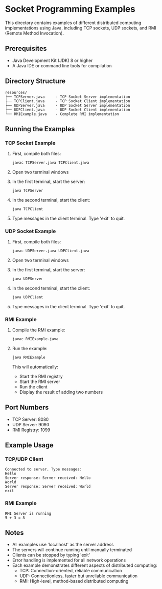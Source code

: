 # Socket Programming Examples

This directory contains examples of different distributed computing implementations using Java, including TCP sockets, UDP sockets, and RMI (Remote Method Invocation).

## Prerequisites

- Java Development Kit (JDK) 8 or higher
- A Java IDE or command line tools for compilation

## Directory Structure

```
resources/
├── TCPServer.java     - TCP Socket Server implementation
├── TCPClient.java     - TCP Socket Client implementation
├── UDPServer.java     - UDP Socket Server implementation
├── UDPClient.java     - UDP Socket Client implementation
└── RMIExample.java    - Complete RMI implementation
```

## Running the Examples

### TCP Socket Example

1. First, compile both files:
   ```bash
   javac TCPServer.java TCPClient.java
   ```

2. Open two terminal windows

3. In the first terminal, start the server:
   ```bash
   java TCPServer
   ```

4. In the second terminal, start the client:
   ```bash
   java TCPClient
   ```

5. Type messages in the client terminal. Type 'exit' to quit.

### UDP Socket Example

1. First, compile both files:
   ```bash
   javac UDPServer.java UDPClient.java
   ```

2. Open two terminal windows

3. In the first terminal, start the server:
   ```bash
   java UDPServer
   ```

4. In the second terminal, start the client:
   ```bash
   java UDPClient
   ```

5. Type messages in the client terminal. Type 'exit' to quit.

### RMI Example

1. Compile the RMI example:
   ```bash
   javac RMIExample.java
   ```

2. Run the example:
   ```bash
   java RMIExample
   ```

   This will automatically:
   - Start the RMI registry
   - Start the RMI server
   - Run the client
   - Display the result of adding two numbers

## Port Numbers

- TCP Server: 8080
- UDP Server: 9090
- RMI Registry: 1099

## Example Usage

### TCP/UDP Client
```
Connected to server. Type messages:
Hello
Server response: Server received: Hello
World
Server response: Server received: World
exit
```

### RMI Example
```
RMI Server is running
5 + 3 = 8
```

## Notes

- All examples use 'localhost' as the server address
- The servers will continue running until manually terminated
- Clients can be stopped by typing 'exit'
- Error handling is implemented for all network operations
- Each example demonstrates different aspects of distributed computing:
  - TCP: Connection-oriented, reliable communication
  - UDP: Connectionless, faster but unreliable communication
  - RMI: High-level, method-based distributed computing